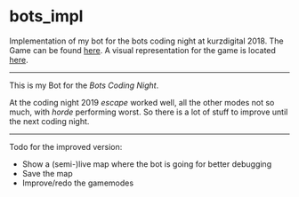 # bots_impl
Implementation of my bot for the bots coding night at kurzdigital 2018. 
The Game can be found [here](https://github.com/markusfisch/bots).
A visual representation for the game is located [here](http://bots.cdietze.de/).

---

This is my Bot for the _Bots Coding Night_.

At the coding night 2019 _escape_ worked well, all the other modes not so much, with _horde_ performing worst.
So there is a lot of stuff to improve until the next coding night.

---

Todo for the improved version:
 - Show a (semi-)live map where the bot is going for better debugging
 - Save the map
 - Improve/redo the gamemodes
